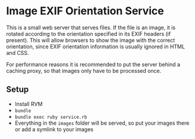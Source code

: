 # Image EXIF Orientation Service

This is a small web server that serves files. If the file is an image, it is rotated according to the orientation specified in its EXIF headers (if present). This will allow browsers to show the image with the correct orientation, since EXIF orientation information is usually ignored in HTML and CSS.

For performance reasons it is recommended to put the server behind a caching proxy, so that images only have to be processed once.

## Setup

* Install RVM
* `bundle`
* `bundle exec ruby service.rb`
* Everything in the `images` folder will be served, so put your images there or add a symlink to your images
